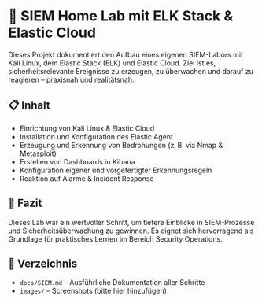 # 🔐 SIEM Home Lab mit ELK Stack & Elastic Cloud

Dieses Projekt dokumentiert den Aufbau eines eigenen SIEM-Labors mit Kali Linux, dem Elastic Stack (ELK) und Elastic Cloud. Ziel ist es, sicherheitsrelevante Ereignisse zu erzeugen, zu überwachen und darauf zu reagieren – praxisnah und realitätsnah.

## 📋 Inhalt

- Einrichtung von Kali Linux & Elastic Cloud
- Installation und Konfiguration des Elastic Agent
- Erzeugung und Erkennung von Bedrohungen (z. B. via Nmap & Metasploit)
- Erstellen von Dashboards in Kibana
- Konfiguration eigener und vorgefertigter Erkennungsregeln
- Reaktion auf Alarme & Incident Response

## 🧠 Fazit

Dieses Lab war ein wertvoller Schritt, um tiefere Einblicke in SIEM-Prozesse und Sicherheitsüberwachung zu gewinnen. Es eignet sich hervorragend als Grundlage für praktisches Lernen im Bereich Security Operations.

## 📂 Verzeichnis

- `docs/SIEM.md` – Ausführliche Dokumentation aller Schritte
- `images/` – Screenshots (bitte hier hinzufügen)
